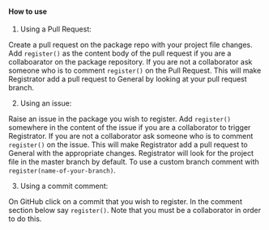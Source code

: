 #### How to use

1) Using a Pull Request:

Create a pull request on the package repo with your project file changes. Add `register()` as the content body of the pull request if you are a collaboarator on the package repository. If you are not a collaborator ask someone who is to comment `register()` on the Pull Request. This will make Registrator add a pull request to General by looking at your pull request branch.

2) Using an issue:

Raise an issue in the package you wish to register. Add `register()` somewhere in the content of the issue if you are a collaborator to trigger Registrator. If you are not a collaborator ask someone who is to comment `register()` on the issue. This will make Registrator add a pull request to General with the appropriate changes. Registrator will look for the project file in the master branch by default. To use a custom branch comment with `register(name-of-your-branch)`.

3) Using a commit comment:

On GitHub click on a commit that you wish to register. In the comment section below say `register()`. Note that you must be a collaborator in order to do this.
